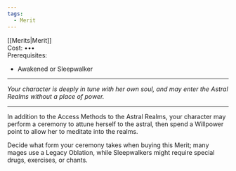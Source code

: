 ```yaml
---
tags:
  - Merit
---
```


[[Merits|Merit]]\
Cost: •••\
Prerequisites:
- Awakened or Sleepwalker

---

_Your character is deeply in tune with her own soul, and may enter the Astral Realms without a place of power._

---

In addition to the Access Methods to the Astral Realms, your character may perform a ceremony to attune herself to the astral, then spend a Willpower point to allow her to meditate into the realms.

Decide what form your ceremony takes when buying this Merit; many mages use a Legacy Oblation, while Sleepwalkers might require special drugs, exercises, or chants.